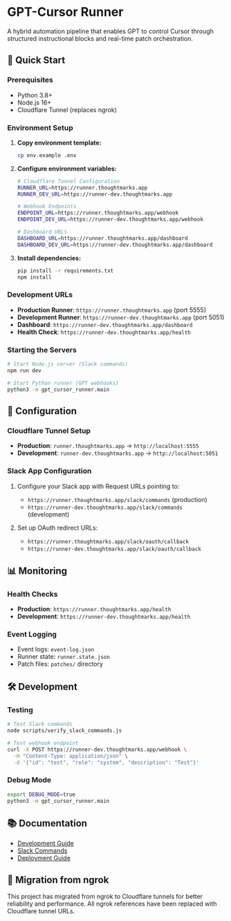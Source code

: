# GPT-Cursor Runner

A hybrid automation pipeline that enables GPT to control Cursor through structured instructional blocks and real-time patch orchestration.

## 🚀 Quick Start

### Prerequisites
- Python 3.8+
- Node.js 16+
- Cloudflare Tunnel (replaces ngrok)

### Environment Setup

1. **Copy environment template:**
   ```bash
   cp env.example .env
   ```

2. **Configure environment variables:**
   ```bash
   # Cloudflare Tunnel Configuration
   RUNNER_URL=https://runner.thoughtmarks.app
   RUNNER_DEV_URL=https://runner-dev.thoughtmarks.app
   
   # Webhook Endpoints
   ENDPOINT_URL=https://runner.thoughtmarks.app/webhook
   ENDPOINT_DEV_URL=https://runner-dev.thoughtmarks.app/webhook
   
   # Dashboard URLs
   DASHBOARD_URL=https://runner.thoughtmarks.app/dashboard
   DASHBOARD_DEV_URL=https://runner-dev.thoughtmarks.app/dashboard
   ```

3. **Install dependencies:**
   ```bash
   pip install -r requirements.txt
   npm install
   ```

### Development URLs
- **Production Runner**: `https://runner.thoughtmarks.app` (port 5555)
- **Development Runner**: `https://runner-dev.thoughtmarks.app` (port 5051)
- **Dashboard**: `https://runner-dev.thoughtmarks.app/dashboard`
- **Health Check**: `https://runner-dev.thoughtmarks.app/health`

### Starting the Servers

```bash
# Start Node.js server (Slack commands)
npm run dev

# Start Python runner (GPT webhooks)
python3 -m gpt_cursor_runner.main
```

## 🔧 Configuration

### Cloudflare Tunnel Setup
- **Production**: `runner.thoughtmarks.app` → `http://localhost:5555`
- **Development**: `runner-dev.thoughtmarks.app` → `http://localhost:5051`

### Slack App Configuration
1. Configure your Slack app with Request URLs pointing to:
   - `https://runner.thoughtmarks.app/slack/commands` (production)
   - `https://runner-dev.thoughtmarks.app/slack/commands` (development)

2. Set up OAuth redirect URLs:
   - `https://runner.thoughtmarks.app/slack/oauth/callback`
   - `https://runner-dev.thoughtmarks.app/slack/oauth/callback`

## 📊 Monitoring

### Health Checks
- **Production**: `https://runner.thoughtmarks.app/health`
- **Development**: `https://runner-dev.thoughtmarks.app/health`

### Event Logging
- Event logs: `event-log.json`
- Runner state: `runner.state.json`
- Patch files: `patches/` directory

## 🛠️ Development

### Testing
```bash
# Test Slack commands
node scripts/verify_slack_commands.js

# Test webhook endpoint
curl -X POST https://runner-dev.thoughtmarks.app/webhook \
  -H "Content-Type: application/json" \
  -d '{"id": "test", "role": "system", "description": "Test"}'
```

### Debug Mode
```bash
export DEBUG_MODE=true
python3 -m gpt_cursor_runner.main
```

## 📚 Documentation

- [Development Guide](CURSOR_DEVELOPMENT_GUIDE.md)
- [Slack Commands](SLACK_COMMANDS_VERIFICATION.md)
- [Deployment Guide](FLYio_GPT_Cursor_Deployment_Summary.md)

## 🔄 Migration from ngrok

This project has migrated from ngrok to Cloudflare tunnels for better reliability and performance. All ngrok references have been replaced with Cloudflare tunnel URLs.